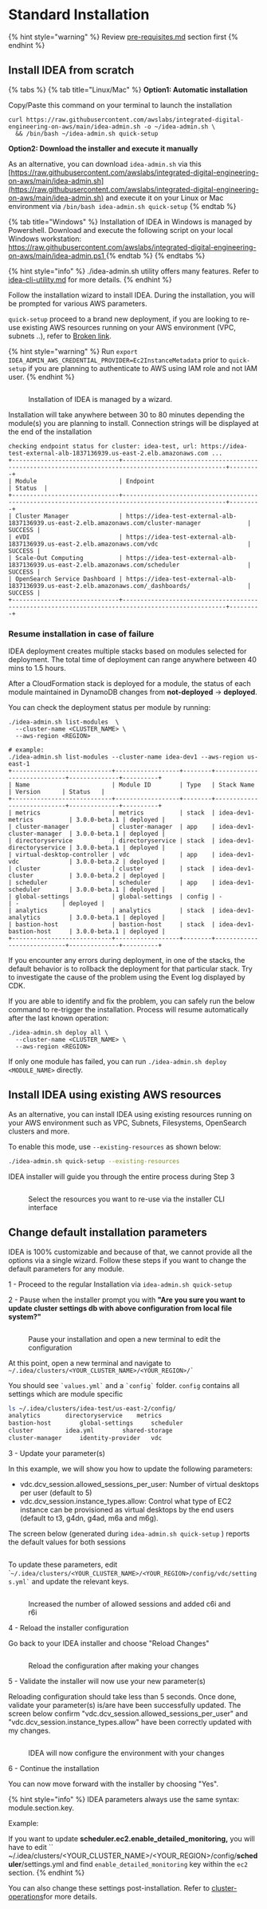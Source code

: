 # Standard Installation

{% hint style="warning" %}
Review [pre-requisites.md](pre-requisites.md "mention") section first
{% endhint %}

## Install IDEA from scratch

{% tabs %}
{% tab title="Linux/Mac" %}
**Option1: Automatic installation**&#x20;

Copy/Paste this command on your terminal to launch the installation

```
curl https://raw.githubusercontent.com/awslabs/integrated-digital-engineering-on-aws/main/idea-admin.sh -o ~/idea-admin.sh \
  && /bin/bash ~/idea-admin.sh quick-setup
```

**Option2: Download the installer and execute it manually**

As an alternative, you can download `idea-admin.sh` via this [https://raw.githubusercontent.com/awslabs/integrated-digital-engineering-on-aws/main/idea-admin.sh](https://raw.githubusercontent.com/awslabs/integrated-digital-engineering-on-aws/main/idea-admin.sh) and execute it on your Linux or Mac environment via `/bin/bash idea-admin.sh quick-setup`&#x20;
{% endtab %}

{% tab title="Windows" %}
Installation of IDEA in Windows is managed by Powershell. Download and execute the following script on your local Windows workstation: [https://raw.githubusercontent.com/awslabs/integrated-digital-engineering-on-aws/main/idea-admin.ps1  ](https://raw.githubusercontent.com/awslabs/integrated-digital-engineering-on-aws/main/idea-admin.ps1)
{% endtab %}
{% endtabs %}

{% hint style="info" %}
./idea-admin.sh utility offers many features. Refer to [idea-cli-utility.md](../../developer-portal/idea-cli-utility.md "mention") for more details.
{% endhint %}

Follow the installation wizard to install IDEA. During the installation, you will be prompted for various AWS parameters.

&#x20;`quick-setup` proceed to a brand new deployment, if you are looking to re-use existing AWS resources running on your AWS environment (VPC, subnets ..), refer to [Broken link](broken-reference "mention").

{% hint style="warning" %}
Run `export IDEA_ADMIN_AWS_CREDENTIAL_PROVIDER=Ec2InstanceMetadata` prior to `quick-setup` if you are planning to authenticate to AWS using IAM role and not IAM user.
{% endhint %}

<figure><img src="../../.gitbook/assets/Screen Shot 2022-11-13 at 10.32.32 AM.png" alt=""><figcaption><p>Installation of IDEA is managed by a wizard.</p></figcaption></figure>

Installation will take anywhere between 30 to 80 minutes depending the module(s) you are planning to install. Connection strings will be displayed at the end of the installation

```
checking endpoint status for cluster: idea-test, url: https://idea-test-external-alb-1837136939.us-east-2.elb.amazonaws.com ...
+------------------------------+---------------------------------------------------------------------------------------------------+---------+
| Module                       | Endpoint                                                                                          | Status  |
+------------------------------+---------------------------------------------------------------------------------------------------+---------+
| Cluster Manager              | https://idea-test-external-alb-1837136939.us-east-2.elb.amazonaws.com/cluster-manager             | SUCCESS |
| eVDI                         | https://idea-test-external-alb-1837136939.us-east-2.elb.amazonaws.com/vdc                         | SUCCESS |
| Scale-Out Computing          | https://idea-test-external-alb-1837136939.us-east-2.elb.amazonaws.com/scheduler                   | SUCCESS |
| OpenSearch Service Dashboard | https://idea-test-external-alb-1837136939.us-east-2.elb.amazonaws.com/_dashboards/                | SUCCESS |
+------------------------------+---------------------------------------------------------------------------------------------------+---------+
```

### Resume installation in case of failure

IDEA deployment creates multiple stacks based on modules selected for deployment. The total time of deployment can range anywhere between 40 mins to 1.5 hours.

After a CloudFormation stack is deployed for a module, the status of each module maintained in DynamoDB changes from **not-deployed** → **deployed**.

You can check the deployment status per module by running:&#x20;

```
./idea-admin.sh list-modules  \
  --cluster-name <CLUSTER_NAME> \
  --aws-region <REGION>
 
# example:
./idea-admin.sh list-modules --cluster-name idea-dev1 --aws-region us-east-1
+----------------------------+------------------+--------+----------------------------+--------------+----------+
| Name                       | Module ID        | Type   | Stack Name                 | Version      | Status   |
+----------------------------+------------------+--------+----------------------------+--------------+----------+
| metrics                    | metrics          | stack  | idea-dev1-metrics          | 3.0.0-beta.1 | deployed |
| cluster-manager            | cluster-manager  | app    | idea-dev1-cluster-manager  | 3.0.0-beta.1 | deployed |
| directoryservice           | directoryservice | stack  | idea-dev1-directoryservice | 3.0.0-beta.1 | deployed |
| virtual-desktop-controller | vdc              | app    | idea-dev1-vdc              | 3.0.0-beta.2 | deployed |
| cluster                    | cluster          | stack  | idea-dev1-cluster          | 3.0.0-beta.2 | deployed |
| scheduler                  | scheduler        | app    | idea-dev1-scheduler        | 3.0.0-beta.1 | deployed |
| global-settings            | global-settings  | config | -                          | -            | deployed |
| analytics                  | analytics        | stack  | idea-dev1-analytics        | 3.0.0-beta.1 | deployed |
| bastion-host               | bastion-host     | stack  | idea-dev1-bastion-host     | 3.0.0-beta.1 | deployed |
+----------------------------+------------------+--------+----------------------------+--------------+----------+
```

If you encounter any errors during deployment, in one of the stacks, the default behavior is to rollback the deployment for that particular stack. Try to investigate the cause of the problem using the Event log displayed by CDK.&#x20;

If you are able to identify and fix the problem, you can safely run the below command to re-trigger the installation. Process will resume automatically after the last known operation:

```
./idea-admin.sh deploy all \
  --cluster-name <CLUSTER_NAME> \
  --aws-region <REGION>
```

If only one module has failed, you can run `./idea-admin.sh deploy <MODULE_NAME>` directly.

## Install IDEA using existing AWS resources

As an alternative, you can install IDEA using existing resources running on your AWS environment such as VPC, Subnets, Filesystems, OpenSearch clusters and more.&#x20;

To enable this mode, use `--existing-resources` as shown below:

```bash
./idea-admin.sh quick-setup --existing-resources
```

IDEA installer will guide you through the entire process during Step 3

<figure><img src="../../.gitbook/assets/Screen Shot 2022-11-23 at 11.30.02 AM.png" alt=""><figcaption><p>Select the resources you want to re-use via the installer CLI interface</p></figcaption></figure>

## Change default installation parameters

IDEA is 100% customizable and because of that, we cannot provide all the options via a single wizard. Follow these steps if you want to change the default parameters for any module.

1 - Proceed to the regular Installation via `idea-admin.sh quick-setup`

2 - Pause when the installer prompt you with **"Are you sure you want to update cluster settings db with above configuration from local file system?"**

<figure><img src="../../.gitbook/assets/Screen Shot 2022-11-15 at 2.05.19 PM.png" alt=""><figcaption><p>Pause your installation and open a new terminal to edit the configuration</p></figcaption></figure>

At this point, open a new terminal and navigate to `` ~/.idea/clusters/<YOUR_CLUSTER_NAME>/<YOUR_REGION>/` ``&#x20;

You should see `` `values.yml` `` and a `` `config` `` folder. `config` contains all settings which are module specific

```bash
ls ~/.idea/clusters/idea-test/us-east-2/config/
analytics		directoryservice	metrics
bastion-host		global-settings		scheduler
cluster			idea.yml		shared-storage
cluster-manager		identity-provider	vdc
```

3 - Update your parameter(s)

In this example, we will show you how to update the following  parameters:

* vdc.dcv\_session.allowed\_sessions\_per\_user: Number of virtual desktops per user (default to 5)
* vdc.dcv\_session.instance\_types.allow: Control what type of EC2 instance can be provisioned as virtual desktops by the end users (default to t3, g4dn, g4ad, m6a and m6g).

The screen below (generated during `idea-admin.sh quick-setup` ) reports the default values for both sessions

<figure><img src="../../.gitbook/assets/Screen Shot 2022-12-04 at 1.25.49 PM.png" alt=""><figcaption></figcaption></figure>

To update these parameters, edit  \``` ~/.idea/clusters/<YOUR_CLUSTER_NAME>/<YOUR_REGION>/config/vdc/settings.yml` `` and update the relevant keys.

<figure><img src="../../.gitbook/assets/Screen Shot 2022-12-04 at 1.29.26 PM.png" alt=""><figcaption><p>Increased the number of allowed sessions and added c6i and r6i</p></figcaption></figure>

4 - Reload the installer configuration

&#x20;Go back to your IDEA installer and choose "Reload Changes"

<figure><img src="../../.gitbook/assets/Screen Shot 2022-11-15 at 1.57.28 PM.png" alt=""><figcaption><p>Reload the configuration after making your changes</p></figcaption></figure>

5 - Validate the installer will now use your new parameter(s)

Reloading configuration should take less than 5 seconds. Once done, validate your parameter(s) is/are have been successfully updated. The screen below confirm "vdc.dcv\_session.allowed\_sessions\_per\_user" and "vdc.dcv\_session.instance\_types.allow" have been correctly updated with my changes.

<figure><img src="../../.gitbook/assets/Screen Shot 2022-12-04 at 1.31.10 PM.png" alt=""><figcaption><p>IDEA will now configure the environment with your changes</p></figcaption></figure>

6 - Continue the installation

You can now move forward with the installer by choosing "Yes".

{% hint style="info" %}
IDEA parameters always use the same syntax: module.section.key.

Example:&#x20;

If you want to update **scheduler.ec2.enable\_detailed\_monitoring,** you will have to edit `` \~/.idea/clusters/\<YOUR\_CLUSTER\_NAME>/\<YOUR\_REGION>/config/**scheduler**/settings.yml and find `enable_detailed_monitoring` key within the `ec2` section.
{% endhint %}

You can also change these settings post-installation. Refer to [cluster-operations](../cluster-operations/ "mention")for more details.
